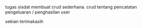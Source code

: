 tugas sisdat membuat crud sederhana. 
crud tentang pencatatan pengeluaran / penghasilan user

sekian terimakasih
